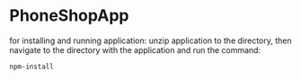 # PhoneShopApp

for installing and running application:
unzip application to the directory,
then navigate to the directory with the application and run the command:
```
npm-install
```
